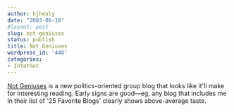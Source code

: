 ```yaml
---
author: kjhealy
date: "2003-06-16"
#layout: post
slug: not-geniuses
status: publish
title: Not Geniuses
wordpress_id: '448'
categories:
- Internet
---
```


[Not Geniuses](http://www.notgeniuses.com) is a new politics-oriented group blog that looks like it'll make for interesting reading. Early signs are good—eg, any blog that includes me in their list of '25 Favorite Blogs' clearly shows above-average taste.
